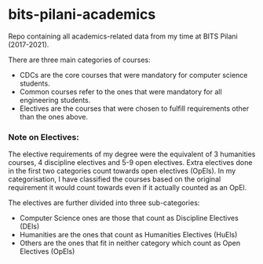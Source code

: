 # bits-pilani-academics
Repo containing all academics-related data from my time at BITS Pilani (2017-2021).

There are three main categories of courses:
- CDCs are the core courses that were mandatory for computer science students.
- Common courses refer to the ones that were mandatory for all engineering students.
- Electives are the courses that were chosen to fulfill requirements other than the ones above.

### Note on Electives:

The elective requirements of my degree were the equivalent of 3 humanities courses,
4 discipline electives and 5-9 open electives. Extra electives done in the first
two categories count towards open electives (OpEls). In my categorisation, I have classified
the courses based on the original requirement it would count towards even if it
actually counted as an OpEl.

The electives are further divided into three sub-categories:
- Computer Science ones are those that count as Discipline Electives (DEls)
- Humanities are the ones that count as Humanities Electives (HuEls)
- Others are the ones that fit in neither category which count as Open Electives (OpEls)
